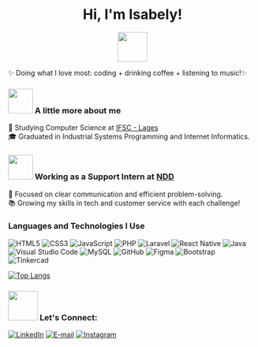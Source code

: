 <h1 align="center"> Hi, I'm Isabely! </h1>  
<p align="center">
  <img src="https://media.giphy.com/media/mGcNjsfWAjY5AEZNw6/giphy.gif" width="60">
</p>

✨ Doing what I love most:  coding + drinking coffee + listening to music!✨


### <img src="https://media.giphy.com/media/VgCDAzcKvsR6OM0uWg/giphy.gif" width="50"> A little more about me
🚀 Studying Computer Science at <a href="https://www.ifsc.edu.br/web/campus-lages">IFSC - Lages </a> <br>
🎓 Graduated in Industrial Systems Programming and Internet Informatics. <br>


### <img src="https://media2.giphy.com/media/v1.Y2lkPTc5MGI3NjExdnJuNWE0NG5leHB1YzBpcDFoY3V2ZzBlc3p5ZGdvczNwOHlwZ3prMiZlcD12MV9pbnRlcm5hbF9naWZfYnlfaWQmY3Q9cw/cmCEsJZHYBPels360q/giphy.gif" width="50"> Working as a Support Intern at <a href="https://www.ndd.tech/">NDD</a> <br>
🤝 Focused on clear communication and efficient problem-solving. <br>
📚 Growing my skills in tech and customer service with each challenge! <br>

### Languages and Technologies I Use <br>

![HTML5](https://img.shields.io/badge/HTML5-E34F26?style=for-the-badge&logo=html5&logoColor=white)
![CSS3](https://img.shields.io/badge/CSS3-1572B6?style=for-the-badge&logo=css3&logoColor=white)
![JavaScript](https://img.shields.io/badge/JavaScript-F7DF1E?style=for-the-badge&logo=javascript&logoColor=black)
![PHP](https://img.shields.io/badge/PHP-777BB4?style=for-the-badge&logo=php&logoColor=white)
![Laravel](https://img.shields.io/badge/Laravel-FF2D20?style=for-the-badge&logo=laravel&logoColor=white)
![React Native](https://img.shields.io/badge/React_Native-20232A?style=for-the-badge&logo=react&logoColor=61DAFB)
![Java](https://img.shields.io/badge/java-%23ED8B00.svg?style=for-the-badge&logo=openjdk&logoColor=white)
![Visual Studio Code](https://img.shields.io/badge/VS%20Code-007ACC?style=for-the-badge&logo=visualstudiocode&logoColor=white)
![MySQL](https://img.shields.io/badge/MySQL-4479A1?style=for-the-badge&logo=mysql&logoColor=white)
![GitHub](https://img.shields.io/badge/GitHub-181717?style=for-the-badge&logo=github&logoColor=white)
![Figma](https://img.shields.io/badge/Figma-696969?style=for-the-badge&logo=figma&logoColor=figma)
![Bootstrap](https://img.shields.io/badge/-boostrap-0D1117?style=for-the-badge&logo=bootstrap&labelColor=0D1117)
![Tinkercad](https://img.shields.io/badge/Tinkercad-FF8C00?style=for-the-badge&logo=autodesk&logoColor=white)



[![Top Langs](https://github-readme-stats.vercel.app/api/top-langs/?username=IsabelyNunes&layout=donut&theme=dark)](https://github.com/IsabelyNunes/github-readme-stats)

### <img src="https://media3.giphy.com/media/v1.Y2lkPTc5MGI3NjExdndsY3Bsdzg5ZHZ2eG9hNGhlN3N0MXluY2N2ZWVqbjEzOW95NmNhciZlcD12MV9pbnRlcm5hbF9naWZfYnlfaWQmY3Q9cw/eV6a9r6TrHswneqk2e/giphy.gif" width="60" margintop="80"> Let's Connect:

[![LinkedIn](https://img.shields.io/badge/LinkedIn-0077B5?style=for-the-badge&logo=linkedin&logoColor=white)](https://www.linkedin.com/in/isabely-nunes-6080582a5)
[![E-mail](https://img.shields.io/badge/E--mail-D14836?style=for-the-badge&logo=gmail&logoColor=white)](mailto:isabelynunes358@gmail.com)
[![Instagram](https://img.shields.io/badge/Instagram-833AB4?style=for-the-badge&logo=instagram&logoColor=white)](https://www.instagram.com/__i.nunes)
